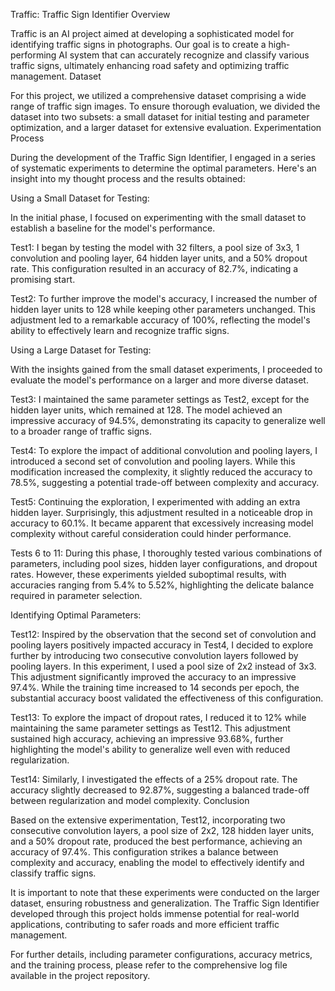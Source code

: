 Traffic: Traffic Sign Identifier
Overview

Traffic is an AI project aimed at developing a sophisticated model for identifying traffic signs in photographs. Our goal is to create a high-performing AI system that can accurately recognize and classify various traffic signs, ultimately enhancing road safety and optimizing traffic management.
Dataset

For this project, we utilized a comprehensive dataset comprising a wide range of traffic sign images. To ensure thorough evaluation, we divided the dataset into two subsets: a small dataset for initial testing and parameter optimization, and a larger dataset for extensive evaluation.
Experimentation Process

During the development of the Traffic Sign Identifier, I engaged in a series of systematic experiments to determine the optimal parameters. Here's an insight into my thought process and the results obtained:

Using a Small Dataset for Testing:

In the initial phase, I focused on experimenting with the small dataset to establish a baseline for the model's performance.

Test1: I began by testing the model with 32 filters, a pool size of 3x3, 1 convolution and pooling layer, 64 hidden layer units, and a 50% dropout rate. This configuration resulted in an accuracy of 82.7%, indicating a promising start.

Test2: To further improve the model's accuracy, I increased the number of hidden layer units to 128 while keeping other parameters unchanged. This adjustment led to a remarkable accuracy of 100%, reflecting the model's ability to effectively learn and recognize traffic signs.

Using a Large Dataset for Testing:

With the insights gained from the small dataset experiments, I proceeded to evaluate the model's performance on a larger and more diverse dataset.

Test3: I maintained the same parameter settings as Test2, except for the hidden layer units, which remained at 128. The model achieved an impressive accuracy of 94.5%, demonstrating its capacity to generalize well to a broader range of traffic signs.

Test4: To explore the impact of additional convolution and pooling layers, I introduced a second set of convolution and pooling layers. While this modification increased the complexity, it slightly reduced the accuracy to 78.5%, suggesting a potential trade-off between complexity and accuracy.

Test5: Continuing the exploration, I experimented with adding an extra hidden layer. Surprisingly, this adjustment resulted in a noticeable drop in accuracy to 60.1%. It became apparent that excessively increasing model complexity without careful consideration could hinder performance.

Tests 6 to 11: During this phase, I thoroughly tested various combinations of parameters, including pool sizes, hidden layer configurations, and dropout rates. However, these experiments yielded suboptimal results, with accuracies ranging from 5.4% to 5.52%, highlighting the delicate balance required in parameter selection.

Identifying Optimal Parameters:

Test12: Inspired by the observation that the second set of convolution and pooling layers positively impacted accuracy in Test4, I decided to explore further by introducing two consecutive convolution layers followed by pooling layers. In this experiment, I used a pool size of 2x2 instead of 3x3. This adjustment significantly improved the accuracy to an impressive 97.4%. While the training time increased to 14 seconds per epoch, the substantial accuracy boost validated the effectiveness of this configuration.

Test13: To explore the impact of dropout rates, I reduced it to 12% while maintaining the same parameter settings as Test12. This adjustment sustained high accuracy, achieving an impressive 93.68%, further highlighting the model's ability to generalize well even with reduced regularization.

Test14: Similarly, I investigated the effects of a 25% dropout rate. The accuracy slightly decreased to 92.87%, suggesting a balanced trade-off between regularization and model complexity.
Conclusion

Based on the extensive experimentation, Test12, incorporating two consecutive convolution layers, a pool size of 2x2, 128 hidden layer units, and a 50% dropout rate, produced the best performance, achieving an accuracy of 97.4%. This configuration strikes a balance between complexity and accuracy, enabling the model to effectively identify and classify traffic signs.

It is important to note that these experiments were conducted on the larger dataset, ensuring robustness and generalization. The Traffic Sign Identifier developed through this project holds immense potential for real-world applications, contributing to safer roads and more efficient traffic management.

For further details, including parameter configurations, accuracy metrics, and the training process, please refer to the comprehensive log file available in the project repository.
